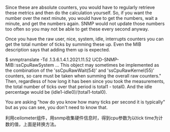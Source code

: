 Since these are absolute counters, you would have to regularly retrieve these metrics and then do the calculation yourself. So, if you want the number over the next minute, you would have to get the numbers, wait a minute, and get the numbers again. SNMP would not update those numbers too often so you may not be able to get these every second anyway.

Once you have the raw user, nice, system, idle, interrupts counters you can get the total number of ticks by summing these up. Even the MIB description says that adding them up is expected.

$ snmptranslate -Td .1.3.6.1.4.1.2021.11.52
UCD-SNMP-MIB::ssCpuRawSystem
...
    This object may sometimes be implemented as the
    combination of the 'ssCpuRawWait(54)' and
    'ssCpuRawKernel(55)' counters, so care must be
    taken when summing the overall raw counters."
Then, regardless of how long it has been since you took the measurements, the total number of ticks over that period is total1 - total0. And the idle percentage would be (idle1-idle0)/(total1-total0).

You are asking "how do you know how many ticks per second it is typically" but as you can see, you don't need to know that.




利用ceilometer组件，用snmp收集硬件信息时，得到cpu参数为以tick time为计数的值，上面是转换方法。
